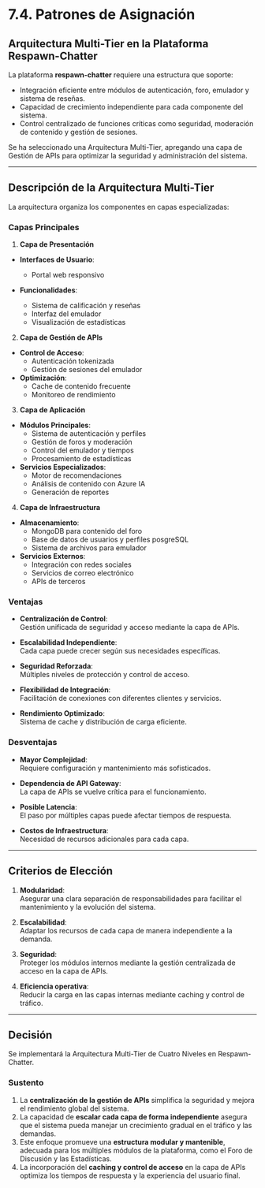 # 7.4. Patrones de Asignación

## Arquitectura Multi-Tier en la Plataforma Respawn-Chatter

La plataforma **respawn-chatter** requiere una estructura que soporte:  
- Integración eficiente entre módulos de autenticación, foro, emulador y sistema de reseñas.
- Capacidad de crecimiento independiente para cada componente del sistema.
- Control centralizado de funciones críticas como seguridad, moderación de contenido y gestión de sesiones.

Se ha seleccionado una Arquitectura Multi-Tier, apregando una capa de Gestión de APIs para optimizar la seguridad y administración del sistema.

---

## Descripción de la Arquitectura Multi-Tier

La arquitectura organiza los componentes en capas especializadas:

### Capas Principales

1. **Capa de Presentación**  
  - **Interfaces de Usuario**:
    - Portal web responsivo

  - **Funcionalidades**:
    - Sistema de calificación y reseñas
    - Interfaz del emulador
    - Visualización de estadísticas

2. **Capa de Gestión de APIs**  
  - **Control de Acceso**:
    - Autenticación tokenizada
    - Gestión de sesiones del emulador
  - **Optimización**:
    - Cache de contenido frecuente
    - Monitoreo de rendimiento

3. **Capa de Aplicación**  
  - **Módulos Principales**:
    - Sistema de autenticación y perfiles
    - Gestión de foros y moderación
    - Control del emulador y tiempos
    - Procesamiento de estadísticas
  - **Servicios Especializados**:
    - Motor de recomendaciones
    - Análisis de contenido con Azure IA
    - Generación de reportes

4. **Capa de Infraestructura**  
  - **Almacenamiento**:
    - MongoDB para contenido del foro
    - Base de datos de usuarios y perfiles posgreSQL
    - Sistema de archivos para emulador
  - **Servicios Externos**:
    - Integración con redes sociales
    - Servicios de correo electrónico
    - APIs de terceros

### Ventajas

- **Centralización de Control**:  
 Gestión unificada de seguridad y acceso mediante la capa de APIs.

- **Escalabilidad Independiente**:  
 Cada capa puede crecer según sus necesidades específicas.

- **Seguridad Reforzada**:  
 Múltiples niveles de protección y control de acceso.

- **Flexibilidad de Integración**:  
 Facilitación de conexiones con diferentes clientes y servicios.

- **Rendimiento Optimizado**:  
 Sistema de cache y distribución de carga eficiente.

### Desventajas

- **Mayor Complejidad**:  
 Requiere configuración y mantenimiento más sofisticados.

- **Dependencia de API Gateway**:  
 La capa de APIs se vuelve crítica para el funcionamiento.

- **Posible Latencia**:  
 El paso por múltiples capas puede afectar tiempos de respuesta.

- **Costos de Infraestructura**:  
 Necesidad de recursos adicionales para cada capa.

---

## Criterios de Elección

1. **Modularidad**:  
   Asegurar una clara separación de responsabilidades para facilitar el mantenimiento y la evolución del sistema.  

2. **Escalabilidad**:  
   Adaptar los recursos de cada capa de manera independiente a la demanda.  

3. **Seguridad**:  
   Proteger los módulos internos mediante la gestión centralizada de acceso en la capa de APIs.  

4. **Eficiencia operativa**:  
   Reducir la carga en las capas internas mediante caching y control de tráfico.  

---

## Decisión

Se implementará la Arquitectura Multi-Tier de Cuatro Niveles en Respawn-Chatter.  

### Sustento

1. La **centralización de la gestión de APIs** simplifica la seguridad y mejora el rendimiento global del sistema.  
2. La capacidad de **escalar cada capa de forma independiente** asegura que el sistema pueda manejar un crecimiento gradual en el tráfico y las demandas.  
3. Este enfoque promueve una **estructura modular y mantenible**, adecuada para los múltiples módulos de la plataforma, como el Foro de Discusión y las Estadísticas.  
4. La incorporación del **caching y control de acceso** en la capa de APIs optimiza los tiempos de respuesta y la experiencia del usuario final.
